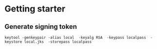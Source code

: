 # Getting starter

## Generate signing token

```
keytool -genkeypair -alias local  -keyalg RSA  -keypass localpass  -keystore local.jks  -storepass localpass
```